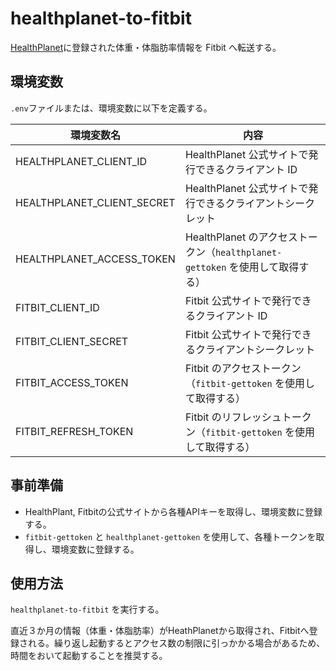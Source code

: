 # healthplanet-to-fitbit

[HealthPlanet](https://www.healthplanet.jp/)に登録された体重・体脂肪率情報を Fitbit へ転送する。

## 環境変数

`.env`ファイルまたは、環境変数に以下を定義する。

| 環境変数名                 | 内容                                                                          |
| -------------------------- | ----------------------------------------------------------------------------- |
| HEALTHPLANET_CLIENT_ID     | HealthPlanet 公式サイトで発行できるクライアント ID                            |
| HEALTHPLANET_CLIENT_SECRET | HealthPlanet 公式サイトで発行できるクライアントシークレット                   |
| HEALTHPLANET_ACCESS_TOKEN  | HealthPlanet のアクセストークン（`healthplanet-gettoken` を使用して取得する） |
| FITBIT_CLIENT_ID     | Fitbit 公式サイトで発行できるクライアント ID                            |
| FITBIT_CLIENT_SECRET     | Fitbit 公式サイトで発行できるクライアントシークレット                            |
| FITBIT_ACCESS_TOKEN  | Fitbit のアクセストークン（`fitbit-gettoken` を使用して取得する） |
| FITBIT_REFRESH_TOKEN  | Fitbit のリフレッシュトークン（`fitbit-gettoken` を使用して取得する） |

## 事前準備

- HealthPlant, Fitbitの公式サイトから各種APIキーを取得し、環境変数に登録する。
- `fitbit-gettoken` と `healthplanet-gettoken` を使用して、各種トークンを取得し、環境変数に登録する。

## 使用方法

`healthplanet-to-fitbit` を実行する。

直近３か月の情報（体重・体脂肪率）がHeathPlanetから取得され、Fitbitへ登録される。繰り返し起動するとアクセス数の制限に引っかかる場合があるため、時間をおいて起動することを推奨する。
